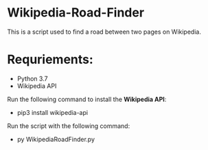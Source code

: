 # Wikipedia-Road-Finder
This is a script used to find a road between two pages on Wikipedia.

# Requriements: 
* Python 3.7
* Wikipedia API

Run the following command to install the **Wikipedia API**:
* pip3 install wikipedia-api

Run the script with the following command:
* py WikipediaRoadFinder.py
